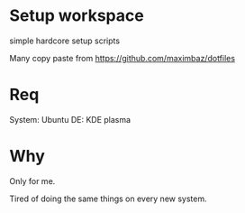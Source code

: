 # Setup workspace

simple hardcore setup scripts

Many copy paste from https://github.com/maximbaz/dotfiles

# Req

System: Ubuntu
DE: KDE plasma

# Why

Only for me.

Tired of doing the same things on every new system.
